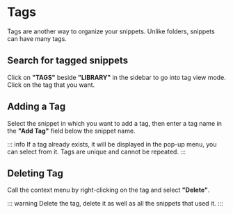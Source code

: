 # Tags

Tags are another way to organize your snippets. Unlike folders, snippets can have many tags.

## Search for tagged snippets

Click on **"TAGS"** beside **"LIBRARY"** in the sidebar to go into tag view mode. Click on the tag that you want.

## Adding a Tag

Select the snippet in which you want to add a tag, then enter a tag name in the **"Add Tag"** field below the snippet name.

::: info
If a tag already exists, it will be displayed in the pop-up menu, you can select from it. Tags are unique and cannot be repeated.
:::

## Deleting Tag

Call the context menu by right-clicking on the tag and select **"Delete"**.

::: warning
Delete the tag, delete it as well as all the snippets that used it.
:::